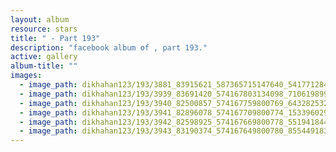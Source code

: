 ```yaml
---
layout: album
resource: stars
title: " - Part 193"
description: "facebook album of , part 193."
active: gallery
album-title: ""
images:
  - image_path: dikhahan123/193/3881_83915621_587365715147640_5417712841421488128_n.jpg
  - image_path: dikhahan123/193/3939_83691420_574167803134098_7106198990969896960_n.jpg
  - image_path: dikhahan123/193/3940_82500857_574167759800769_6432825325289209856_n.jpg
  - image_path: dikhahan123/193/3941_82896078_574167709800774_1533960291459530752_n.jpg
  - image_path: dikhahan123/193/3942_82598925_574167669800778_5519418440084881408_n.jpg
  - image_path: dikhahan123/193/3943_83190374_574167649800780_8554491834678640640_n.jpg
---
```

